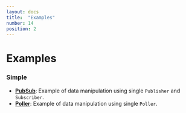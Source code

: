 ```yaml
---
layout: docs
title:  "Examples"
number: 14
position: 2
---
```


# Examples

### Simple
- **[PubSub](./pubsub.html)**: Example of data manipulation using single `Publisher` and `Subscriber`.
- **[Poller](./poller.html)**: Example of data manipulation using single `Poller`.
